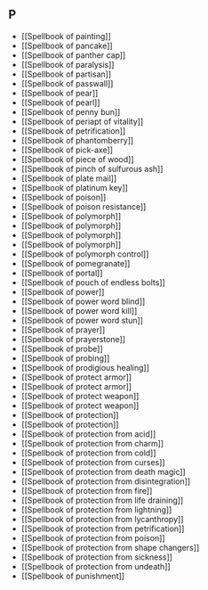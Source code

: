 ## P
- [[Spellbook of painting]]
- [[Spellbook of pancake]]
- [[Spellbook of panther cap]]
- [[Spellbook of paralysis]]
- [[Spellbook of partisan]]
- [[Spellbook of passwall]]
- [[Spellbook of pear]]
- [[Spellbook of pearl]]
- [[Spellbook of penny bun]]
- [[Spellbook of periapt of vitality]]
- [[Spellbook of petrification]]
- [[Spellbook of phantomberry]]
- [[Spellbook of pick-axe]]
- [[Spellbook of piece of wood]]
- [[Spellbook of pinch of sulfurous ash]]
- [[Spellbook of plate mail]]
- [[Spellbook of platinum key]]
- [[Spellbook of poison]]
- [[Spellbook of poison resistance]]
- [[Spellbook of polymorph]]
- [[Spellbook of polymorph]]
- [[Spellbook of polymorph]]
- [[Spellbook of polymorph]]
- [[Spellbook of polymorph control]]
- [[Spellbook of pomegranate]]
- [[Spellbook of portal]]
- [[Spellbook of pouch of endless bolts]]
- [[Spellbook of power]]
- [[Spellbook of power word blind]]
- [[Spellbook of power word kill]]
- [[Spellbook of power word stun]]
- [[Spellbook of prayer]]
- [[Spellbook of prayerstone]]
- [[Spellbook of probe]]
- [[Spellbook of probing]]
- [[Spellbook of prodigious healing]]
- [[Spellbook of protect armor]]
- [[Spellbook of protect armor]]
- [[Spellbook of protect weapon]]
- [[Spellbook of protect weapon]]
- [[Spellbook of protection]]
- [[Spellbook of protection]]
- [[Spellbook of protection from acid]]
- [[Spellbook of protection from charm]]
- [[Spellbook of protection from cold]]
- [[Spellbook of protection from curses]]
- [[Spellbook of protection from death magic]]
- [[Spellbook of protection from disintegration]]
- [[Spellbook of protection from fire]]
- [[Spellbook of protection from life draining]]
- [[Spellbook of protection from lightning]]
- [[Spellbook of protection from lycanthropy]]
- [[Spellbook of protection from petrification]]
- [[Spellbook of protection from poison]]
- [[Spellbook of protection from shape changers]]
- [[Spellbook of protection from sickness]]
- [[Spellbook of protection from undeath]]
- [[Spellbook of punishment]]
